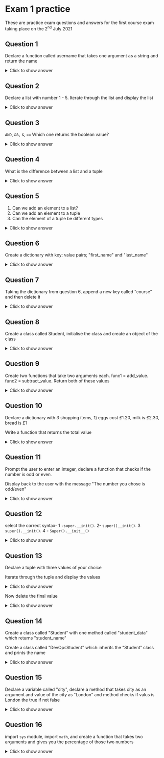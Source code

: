 # Exam 1 practice
These are practice exam questions and answers for the first course exam taking place on the 2<sup>nd</sup> July 2021

## Question 1
Declare a function called username that takes one argument as a string and return the name

<details>
  <summary>Click to show answer</summary>

```python
def username(name):
    return name


print(username("Leah"))
```
</details>

## Question 2
Declare a list with number 1 - 5. Iterate through the list and display the list

<details>
  <summary>Click to show answer</summary>

```python
ls = [1, 2, 3, 4, 5]

for i in ls:
    print(i)
```
</details>

## Question 3
`AND`, `&&,` `&`, `==`
Which one returns the boolean value?

<details>
  <summary>Click to show answer</summary>

```python
name = "Louis"

if name == "Louis": # It's the ==
```
</details>

## Question 4
What is the difference between a list and a tuple

<details>
  <summary>Click to show answer</summary>

A list is mutable, is defined with [ ]
A tuple is immutable, is defined with ( )
</details>

## Question 5
1. Can we add an element to a list?
2. Can we add an element to a tuple
3. Can the element of a tuple be different types

<details>
  <summary>Click to show answer</summary>

1. Yes
2. No
3. Yes
</details>

## Question 6
Create a dictionary with key: value pairs; "first_name" and "last_name"

<details>
  <summary>Click to show answer</summary>

```python
dict = {
    "first_name": "Joe",
    "last_name": "Bloggs",
}
```
</details>

## Question 7
Taking the dictionary from question 6, append a new key called "course" and then delete it

<details>
  <summary>Click to show answer</summary>

```python
dict = {
    "first_name": "Joe",
    "last_name": "Bloggs",
}

dict["course"] = "DevOps"
print(dict) # You won't need to include this in the exam, this is here for debugging

del dict["course"]
print(dict)
```
</details>

## Question 8
Create a class called Student, initialise the class and create an object of the class

<details>
  <summary>Click to show answer</summary>

```python
class Student:
    def __init__(self, name):
        self.name = name

devops_student = Student("Aman")
print(devops_student.name)
```
</details>

## Question 9
Create two functions that take two arguments each. func1 = add_value. func2 = subtract_value. Return both of these values

<details>
  <summary>Click to show answer</summary>

```python
def add_value(num1, num2):
    return num1 + num2

def subtract_value(num1, num2):
    return num1 - num2

print(add_value(1, 2))
print(subtract_value(1, 2))
```
</details>

## Question 10
Declare a dictionary with 3 shopping items, 1) eggs cost £1.20, milk is £2.30, bread is £1

Write a function that returns the total value

<details>
  <summary>Click to show answer</summary>

```python
def total_value(shopping):
    sub_total = 0
    for value in shopping:
        sub_total += value
    return sub_total

shopping = {
    "eggs": 1.20,
    "milk": 2.30,
    "bread": 1.00,
}

print(total_value(shopping.values()))
```
</details>

## Question 11
Prompt the user to enter an integer, declare a function that checks if the number is odd or even.

Display back to the user with the message "The number you chose is odd/even"

<details>
  <summary>Click to show answer</summary>

```python
num = int(input("Please input an integer: "))

def odd_check(num):
    if num % 2 == 0:
        print(f"Your number {num} is even!")
    else:
        print(f"Your number {num} is odd")

odd_check(num)
```
</details>

## Question 12
select the correct syntax- 1 `-super.__init()`. 2- `super()__init()`. 3 `super().__init()`. 4 - `Super().__init__()`

<details>
  <summary>Click to show answer</summary>

None of then, it's actually `super().__init__()`

Pay attention to cases
</details>

## Question 13
Declare a tuple with three values of your choice

Iterate through the tuple and display the values

<details>
  <summary>Click to show answer</summary>

```python
my_tuple = ("this", 2, "tuple")

for i in my_tuple:
    print(i)
```
</details>

Now delete the final value

<details>
  <summary>Click to show answer</summary>

Guess what! You can't, tuples are immutable
</details>

## Question 14
Create a class called "Student" with one method called "student_data" which returns "student_name"

Create a class called "DevOpsStudent" which inherits the "Student" class and prints the name

<details>
  <summary>Click to show answer</summary>

```python
class Student:
    def student_data(self):
        return "Salem"

class DevOpsStudent(Student):
    def __init__(self):
        super().__init__()

ds = DevOpsStudent()
print(ds.student_data())
```
</details>

## Question 15
Declare a variable called "city", declare a method that takes city as an argument and value of the city as "London" and method checks if valus is London the true if not false

<details>
  <summary>Click to show answer</summary>

```python
city = "London"

def check_cityname(city):
    if city.strip().lower() == "london":
        return True
    else:
        return False

print(check_cityname(city))
```
</details>

## Question 16
import `sys` module, import `math`, and create a function that takes two arguments and gives you the percentage of those two numbers

<details>
  <summary>Click to show answer</summary>

```python
import random
import sys
import math

def percentage(num1, num2):
    return (num1 * 100) / num2

print(percentage(random.randint(1, 100), random.randint(1, 100)))
```
</details>